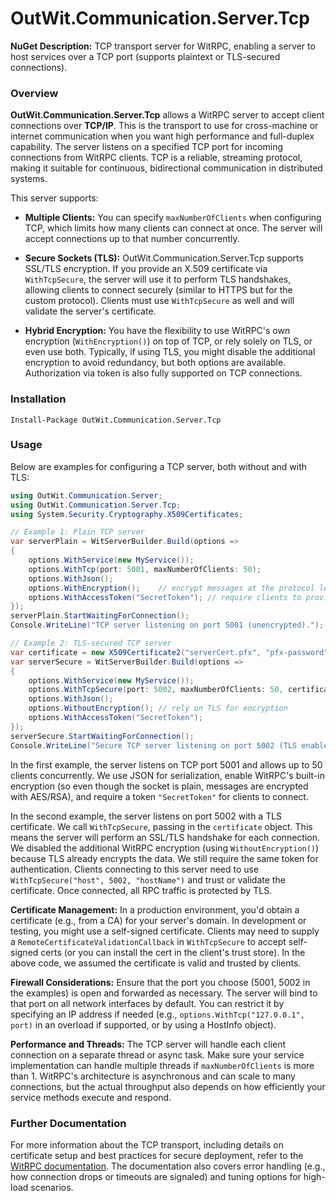 
# OutWit.Communication.Server.Tcp

**NuGet Description:** TCP transport server for WitRPC, enabling a server to host services over a TCP port (supports plaintext or TLS-secured connections).

### Overview

**OutWit.Communication.Server.Tcp** allows a WitRPC server to accept client connections over **TCP/IP**. This is the transport to use for cross-machine or internet communication when you want high performance and full-duplex capability. The server listens on a specified TCP port for incoming connections from WitRPC clients. TCP is a reliable, streaming protocol, making it suitable for continuous, bidirectional communication in distributed systems.

This server supports:

-   **Multiple Clients:** You can specify `maxNumberOfClients` when configuring TCP, which limits how many clients can connect at once. The server will accept connections up to that number concurrently.
    
-   **Secure Sockets (TLS):** OutWit.Communication.Server.Tcp supports SSL/TLS encryption. If you provide an X.509 certificate via `WithTcpSecure`, the server will use it to perform TLS handshakes, allowing clients to connect securely (similar to HTTPS but for the custom protocol). Clients must use `WithTcpSecure` as well and will validate the server's certificate.
    
-   **Hybrid Encryption:** You have the flexibility to use WitRPC's own encryption (`WithEncryption()`) on top of TCP, or rely solely on TLS, or even use both. Typically, if using TLS, you might disable the additional encryption to avoid redundancy, but both options are available. Authorization via token is also fully supported on TCP connections.
    

### Installation

```shell
Install-Package OutWit.Communication.Server.Tcp
```

### Usage

Below are examples for configuring a TCP server, both without and with TLS:

```csharp
using OutWit.Communication.Server;
using OutWit.Communication.Server.Tcp;
using System.Security.Cryptography.X509Certificates;

// Example 1: Plain TCP server
var serverPlain = WitServerBuilder.Build(options =>
{
    options.WithService(new MyService());
    options.WithTcp(port: 5001, maxNumberOfClients: 50);
    options.WithJson();
    options.WithEncryption();    // encrypt messages at the protocol level
    options.WithAccessToken("SecretToken"); // require clients to provide this token
});
serverPlain.StartWaitingForConnection();
Console.WriteLine("TCP server listening on port 5001 (unencrypted).");

// Example 2: TLS-secured TCP server
var certificate = new X509Certificate2("serverCert.pfx", "pfx-password"); // your SSL certificate
var serverSecure = WitServerBuilder.Build(options =>
{
    options.WithService(new MyService());
    options.WithTcpSecure(port: 5002, maxNumberOfClients: 50, certificate: certificate);
    options.WithJson();
    options.WithoutEncryption(); // rely on TLS for encryption
    options.WithAccessToken("SecretToken");
});
serverSecure.StartWaitingForConnection();
Console.WriteLine("Secure TCP server listening on port 5002 (TLS enabled).");
```

In the first example, the server listens on TCP port 5001 and allows up to 50 clients concurrently. We use JSON for serialization, enable WitRPC's built-in encryption (so even though the socket is plain, messages are encrypted with AES/RSA), and require a token `"SecretToken"` for clients to connect.

In the second example, the server listens on port 5002 with a TLS certificate. We call `WithTcpSecure`, passing in the `certificate` object. This means the server will perform an SSL/TLS handshake for each connection. We disabled the additional WitRPC encryption (using `WithoutEncryption()`) because TLS already encrypts the data. We still require the same token for authentication. Clients connecting to this server need to use `WithTcpSecure("host", 5002, "hostName")` and trust or validate the certificate. Once connected, all RPC traffic is protected by TLS.

**Certificate Management:** In a production environment, you'd obtain a certificate (e.g., from a CA) for your server's domain. In development or testing, you might use a self-signed certificate. Clients may need to supply a `RemoteCertificateValidationCallback` in `WithTcpSecure` to accept self-signed certs (or you can install the cert in the client's trust store). In the above code, we assumed the certificate is valid and trusted by clients.

**Firewall Considerations:** Ensure that the port you choose (5001, 5002 in the examples) is open and forwarded as necessary. The server will bind to that port on all network interfaces by default. You can restrict it by specifying an IP address if needed (e.g., `options.WithTcp("127.0.0.1", port)` in an overload if supported, or by using a HostInfo object).

**Performance and Threads:** The TCP server will handle each client connection on a separate thread or async task. Make sure your service implementation can handle multiple threads if `maxNumberOfClients` is more than 1. WitRPC's architecture is asynchronous and can scale to many connections, but the actual throughput also depends on how efficiently your service methods execute and respond.

### Further Documentation

For more information about the TCP transport, including details on certificate setup and best practices for secure deployment, refer to the [WitRPC documentation](https://witrpc.io/). The documentation also covers error handling (e.g., how connection drops or timeouts are signaled) and tuning options for high-load scenarios.